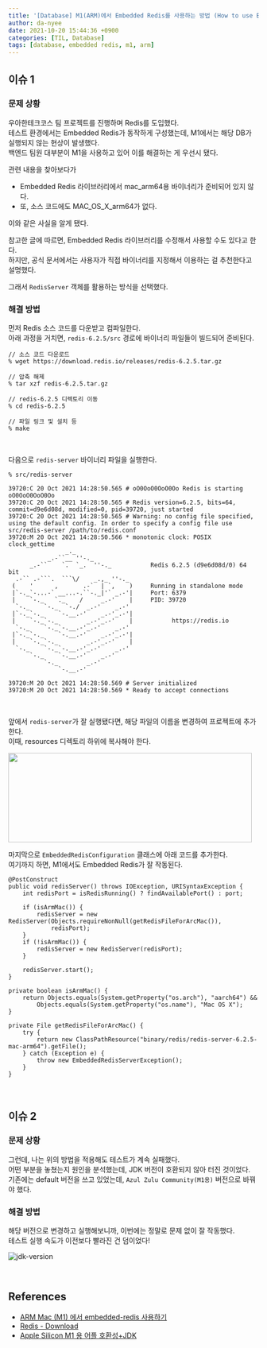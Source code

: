 ```yaml
---
title: '[Database] M1(ARM)에서 Embedded Redis를 사용하는 방법 (How to use Embedded Redis on M1(ARM))'
author: da-nyee
date: 2021-10-20 15:44:36 +0900
categories: [TIL, Database]
tags: [database, embedded redis, m1, arm]
---
```


## 이슈 1

### 문제 상황

우아한테크코스 팀 프로젝트를 진행하며 Redis를 도입했다.<br/>
테스트 환경에서는 Embedded Redis가 동작하게 구성했는데, M1에서는 해당 DB가 실행되지 않는 현상이 발생했다.<br/>
백엔드 팀원 대부분이 M1을 사용하고 있어 이를 해결하는 게 우선시 됐다.<br/>

관련 내용을 찾아보다가

- Embedded Redis 라이브러리에서 mac_arm64용 바이너리가 준비되어 있지 않다.
- 또, 소스 코드에도 MAC_OS_X_arm64가 없다.

이와 같은 사실을 알게 됐다.<br/>

참고한 글에 따르면, Embedded Redis 라이브러리를 수정해서 사용할 수도 있다고 한다.<br/>
하지만, 공식 문서에서는 사용자가 직접 바이너리를 지정해서 이용하는 걸 추천한다고 설명했다.<br/>

그래서 `RedisServer` 객체를 활용하는 방식을 선택했다.<br/>

### 해결 방법

먼저 Redis 소스 코드를 다운받고 컴파일한다.<br/>
아래 과정을 거치면, `redis-6.2.5/src` 경로에 바이너리 파일들이 빌드되어 준비된다.<br/>

```
// 소스 코드 다운로드
% wget https://download.redis.io/releases/redis-6.2.5.tar.gz

// 압축 해제
% tar xzf redis-6.2.5.tar.gz 

// redis-6.2.5 디렉토리 이동
% cd redis-6.2.5

// 파일 링크 및 설치 등
% make
```

<br/>

다음으로 `redis-server` 바이너리 파일을 실행한다.<br/>

```
% src/redis-server

39720:C 20 Oct 2021 14:28:50.565 # oO0OoO0OoO0Oo Redis is starting oO0OoO0OoO0Oo
39720:C 20 Oct 2021 14:28:50.565 # Redis version=6.2.5, bits=64, commit=d9e6d08d, modified=0, pid=39720, just started
39720:C 20 Oct 2021 14:28:50.565 # Warning: no config file specified, using the default config. In order to specify a config file use src/redis-server /path/to/redis.conf
39720:M 20 Oct 2021 14:28:50.566 * monotonic clock: POSIX clock_gettime
                _._                                                  
           _.-``__ ''-._                                             
      _.-``    `.  `_.  ''-._           Redis 6.2.5 (d9e6d08d/0) 64 bit
  .-`` .-```.  ```\/    _.,_ ''-._                                  
 (    '      ,       .-`  | `,    )     Running in standalone mode
 |`-._`-...-` __...-.``-._|'` _.-'|     Port: 6379
 |    `-._   `._    /     _.-'    |     PID: 39720
  `-._    `-._  `-./  _.-'    _.-'                                   
 |`-._`-._    `-.__.-'    _.-'_.-'|                                  
 |    `-._`-._        _.-'_.-'    |           https://redis.io       
  `-._    `-._`-.__.-'_.-'    _.-'                                   
 |`-._`-._    `-.__.-'    _.-'_.-'|                                  
 |    `-._`-._        _.-'_.-'    |                                  
  `-._    `-._`-.__.-'_.-'    _.-'                                   
      `-._    `-.__.-'    _.-'                                       
          `-._        _.-'                                           
              `-.__.-'                                               

39720:M 20 Oct 2021 14:28:50.569 # Server initialized
39720:M 20 Oct 2021 14:28:50.569 * Ready to accept connections 
```

<br/>

앞에서 `redis-server`가 잘 실행됐다면, 해당 파일의 이름을 변경하여 프로젝트에 추가한다.<br/>
이때, resources 디렉토리 하위에 복사해야 한다.<br/>

<img style="width: 490px; height: 180px" src="https://user-images.githubusercontent.com/50176238/138035778-731a34b3-995a-4244-9913-d657a5d5a7ac.png">

<br/>

마지막으로 `EmbeddedRedisConfiguration` 클래스에 아래 코드를 추가한다.<br/>
여기까지 하면, M1에서도 Embedded Redis가 잘 작동된다.<br/>

```
@PostConstruct
public void redisServer() throws IOException, URISyntaxException {
    int redisPort = isRedisRunning() ? findAvailablePort() : port;

    if (isArmMac()) {
        redisServer = new RedisServer(Objects.requireNonNull(getRedisFileForArcMac()),
            redisPort);
    }
    if (!isArmMac()) {
        redisServer = new RedisServer(redisPort);
    }

    redisServer.start();
}

private boolean isArmMac() {
    return Objects.equals(System.getProperty("os.arch"), "aarch64") &&
        Objects.equals(System.getProperty("os.name"), "Mac OS X");
}

private File getRedisFileForArcMac() {
    try {
        return new ClassPathResource("binary/redis/redis-server-6.2.5-mac-arm64").getFile();
    } catch (Exception e) {
        throw new EmbeddedRedisServerException();
    }
}
```

<br/>

## 이슈 2

### 문제 상황

그런데, 나는 위의 방법을 적용해도 테스트가 계속 실패했다.<br/>
어떤 부분을 놓쳤는지 원인을 분석했는데, JDK 버전이 호환되지 않아 터진 것이었다.<br/>
기존에는 default 버전을 쓰고 있었는데, `Azul Zulu Community(M1용)` 버전으로 바꿔야 했다.<br/>

### 해결 방법

해당 버전으로 변경하고 실행해보니까, 이번에는 정말로 문제 없이 잘 작동했다.<br/>
테스트 실행 속도가 이전보다 빨라진 건 덤이었다!<br/>

![jdk-version](https://user-images.githubusercontent.com/50176238/137240384-f05b3448-dc53-4ee6-b044-972c7a19d94f.png)

<br/>

## References

- [ARM Mac (M1) 에서 embedded-redis 사용하기](https://velog.io/@hakjong/ARM-Mac-M1-%EC%97%90%EC%84%9C-embedded-redis-%EC%82%AC%EC%9A%A9)
- [Redis - Download](https://redis.io/download)
- [Apple Silicon M1 용 어플 호환성+JDK](https://cholchori.tistory.com/2167)